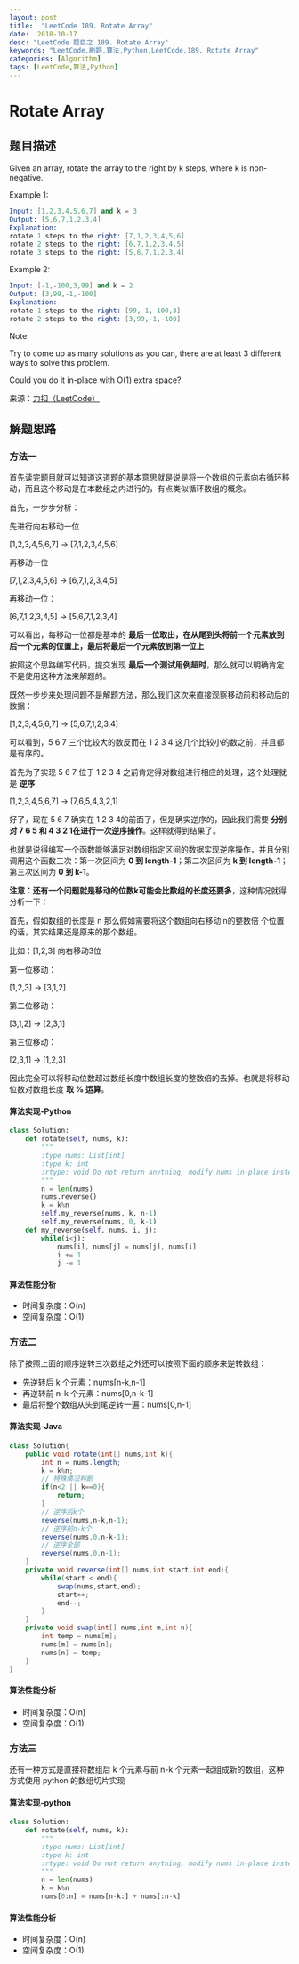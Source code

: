 ```yaml
---
layout: post
title:  "LeetCode 189. Rotate Array"
date:  2018-10-17
desc: "LeetCode 题目之 189. Rotate Array"
keywords: "LeetCode,刷题,算法,Python,LeetCode,189. Rotate Array"
categories: [Algorithm]
tags: [LeetCode,算法,Python]
---
```

# Rotate Array

## 题目描述

Given an array, rotate the array to the right by k steps, where k is non-negative.

Example 1:

```s
Input: [1,2,3,4,5,6,7] and k = 3
Output: [5,6,7,1,2,3,4]
Explanation:
rotate 1 steps to the right: [7,1,2,3,4,5,6]
rotate 2 steps to the right: [6,7,1,2,3,4,5]
rotate 3 steps to the right: [5,6,7,1,2,3,4]
```

Example 2:

```s
Input: [-1,-100,3,99] and k = 2
Output: [3,99,-1,-100]
Explanation: 
rotate 1 steps to the right: [99,-1,-100,3]
rotate 2 steps to the right: [3,99,-1,-100]
```

Note:

Try to come up as many solutions as you can, there are at least 3 different ways to solve this problem.

Could you do it in-place with O(1) extra space?

来源：[力扣（LeetCode）](https://leetcode-cn.com/problems/rotate-array)

## 解题思路

### 方法一

首先读完题目就可以知道这道题的基本意思就是说是将一个数组的元素向右循环移动，而且这个移动是在本数组之内进行的，有点类似循环数组的概念。

首先，一步步分析：

先进行向右移动一位

[1,2,3,4,5,6,7] -> [7,1,2,3,4,5,6]

再移动一位

[7,1,2,3,4,5,6] -> [6,7,1,2,3,4,5]

再移动一位：

[6,7,1,2,3,4,5] -> [5,6,7,1,2,3,4]

可以看出，每移动一位都是基本的 **最后一位取出，在从尾到头将前一个元素放到后一个元素的位置上，最后将最后一个元素放到第一位上**

按照这个思路编写代码，提交发现 **最后一个测试用例超时**，那么就可以明确肯定不是使用这种方法来解题的。

既然一步步来处理问题不是解题方法，那么我们这次来直接观察移动前和移动后的数据：

[1,2,3,4,5,6,7] -> [5,6,7,1,2,3,4]

可以看到，5 6 7 三个比较大的数反而在 1 2 3 4 这几个比较小的数之前，并且都是有序的。

首先为了实现 5 6 7 位于 1 2 3 4 之前肯定得对数组进行相应的处理，这个处理就是 **逆序**

[1,2,3,4,5,6,7] -> [7,6,5,4,3,2,1]

好了，现在 5 6 7 确实在 1 2 3 4的前面了，但是确实逆序的，因此我们需要 **分别对 7 6 5 和 4 3 2 1在进行一次逆序操作**。这样就得到结果了。

也就是说得编写一个函数能够满足对数组指定区间的数据实现逆序操作，并且分别调用这个函数三次：第一次区间为 **0 到 length-1**；第二次区间为 **k 到 length-1**；第三次区间为 **0 到 k-1**。

**注意：还有一个问题就是移动的位数k可能会比数组的长度还要多**，这种情况就得分析一下：

首先，假如数组的长度是 n 那么假如需要将这个数组向右移动 n的整数倍 个位置的话，其实结果还是原来的那个数组。

比如：[1,2,3] 向右移动3位

第一位移动：

[1,2,3] -> [3,1,2]

第二位移动：

[3,1,2] -> [2,3,1]

第三位移动：

[2,3,1] -> [1,2,3]

因此完全可以将移动位数超过数组长度中数组长度的整数倍的去掉。也就是将移动位数对数组长度 **取 % 运算**。

#### 算法实现-Python

```python
class Solution:
    def rotate(self, nums, k):
        """
        :type nums: List[int]
        :type k: int
        :rtype: void Do not return anything, modify nums in-place instead.
        """
        n = len(nums)
        nums.reverse()
        k = k%n
        self.my_reverse(nums, k, n-1)
        self.my_reverse(nums, 0, k-1)
    def my_reverse(self, nums, i, j):
        while(i<j):
            nums[i], nums[j] = nums[j], nums[i]
            i += 1
            j -= 1
```

#### 算法性能分析

- 时间复杂度：O(n)
- 空间复杂度：O(1)

### 方法二

除了按照上面的顺序逆转三次数组之外还可以按照下面的顺序来逆转数组：

- 先逆转后 k 个元素：nums[n-k,n-1]
- 再逆转前 n-k 个元素：nums[0,n-k-1]
- 最后将整个数组从头到尾逆转一遍：nums[0,n-1]

#### 算法实现-Java

```java
class Solution{
    public void rotate(int[] nums,int k){
        int n = nums.length;
        k = k%n;
        // 特殊情况判断
        if(n<2 || k==0){
            return;
        }
        // 逆序后k个
        reverse(nums,n-k,n-1);
        // 逆序前n-k个
        reverse(nums,0,n-k-1);
        // 逆序全部
        reverse(nums,0,n-1);
    }
    private void reverse(int[] nums,int start,int end){
        while(start < end){
            swap(nums,start,end);
            start++;
            end--;
        }
    }
    private void swap(int[] nums,int m,int n){
        int temp = nums[m];
        nums[m] = nums[n];
        nums[n] = temp;
    }
}
```

#### 算法性能分析

- 时间复杂度：O(n)
- 空间复杂度：O(1)

### 方法三

还有一种方式是直接将数组后 k 个元素与前 n-k 个元素一起组成新的数组，这种方式使用 python 的数组切片实现

#### 算法实现-python

```py
class Solution:
    def rotate(self, nums, k):
        """
        :type nums: List[int]
        :type k: int
        :rtype: void Do not return anything, modify nums in-place instead.
        """
        n = len(nums)
        k = k%n
        nums[0:n] = nums[n-k:] + nums[:n-k]
```

#### 算法性能分析

- 时间复杂度：O(n)
- 空间复杂度：O(1)
